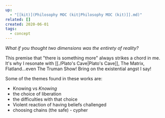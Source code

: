 ```yaml
---
up:
  - "[[kit)](Philosophy MOC (kit|Philosophy MOC (kit)]].md)"
related: []
created: 2020-06-01
tags:
  - concept
---
```

 *What if you thought two dimensions was the entirety of reality?*

This premise that "there is something more" always strikes a chord in me. It's why I resonate with [[./Plato's Cave|Plato's Cave]], The Matrix, Flatland...even The Truman Show! Bring on the existential angst I say! 

Some of the themes found in these works are:

- Knowing vs *Knowing*
- the choice of liberation
- the difficulties with that choice
- Violent reaction of having beliefs challenged
- choosing chains (the safe) - cypher
